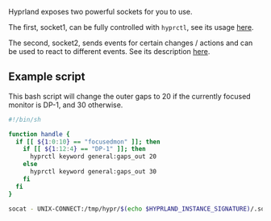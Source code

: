 
Hyprland exposes two powerful sockets for you to use.

The first, socket1, can be fully controlled with `hyprctl`, see its usage [here](https://github.com/hyprwm/Hyprland/wiki/Using-hyprctl).

The second, socket2, sends events for certain changes / actions and can be used to react to different events. See its description [here](https://github.com/hyprwm/Hyprland/wiki/IPC).

## Example script

This bash script will change the outer gaps to 20 if the currently focused monitor is DP-1, and 30 otherwise.

```bash
#!/bin/sh

function handle {
  if [[ ${1:0:10} == "focusedmon" ]]; then
    if [[ ${1:12:4} == "DP-1" ]]; then
      hyprctl keyword general:gaps_out 20
    else
      hyprctl keyword general:gaps_out 30
    fi
  fi
}

socat - UNIX-CONNECT:/tmp/hypr/$(echo $HYPRLAND_INSTANCE_SIGNATURE)/.socket2.sock | while read line; do handle $line; done
```